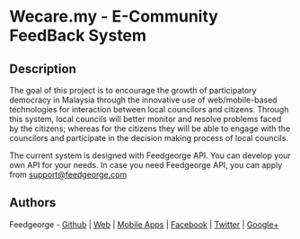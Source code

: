 # Wecare.my - E-Community FeedBack System

## Description

The goal of this project is to encourage the growth of participatory democracy in Malaysia through
the innovative use of web/mobile-based technologies for interaction between local councilors and citizens.
Through this system, local councils will better monitor and resolve problems faced by the citizens;
whereas for the citizens they will be able to engage with the councilors and participate in the decision
making process of local councils.

The current system is designed with Feedgeorge API. You can develop your own API for your needs. In case you need Feedgeorge API, you can apply from support@feedgeorge.com

## Authors

Feedgeorge -
[Github](https://github.com/feedgeorge) |
[Web](http://www.feedgeorge.com) |
[Mobile Apps](http://mobile.feedgeorge.com) |
[Facebook](http://facebook.feedgeorge.com) |
[Twitter](http://twitter.feedgeorge.com) |
[Google+](http://gplus.feedgeorge.com)
